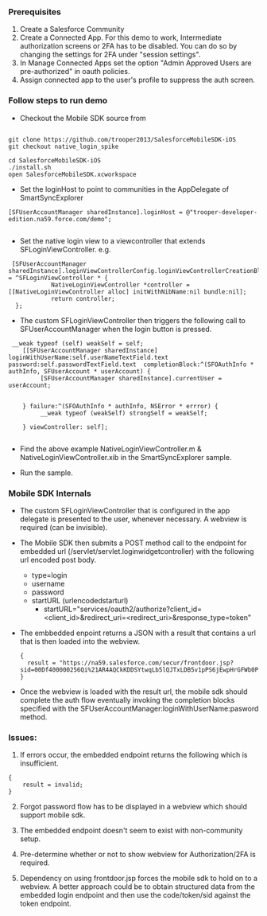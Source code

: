 ### Prerequisites
1. Create a Salesforce Community
2. Create a Connected App. For this demo to work, Intermediate authorization screens or 2FA has to be disabled. You can do so by changing the settings for 2FA under "session settings". 
3. In Manage Connected Apps set the option "Admin Approved Users are pre-authorized" in oauth policies. 
4. Assign connected app to the user's profile to suppress the auth screen. 

### Follow steps to run demo

* Checkout the Mobile SDK source from 
```

git clone https://github.com/trooper2013/SalesforceMobileSDK-iOS
git checkout native_login_spike

cd SalesforceMobileSDK-iOS
./install.sh
open SalesforceMobileSDK.xcworkspace
```

* Set the loginHost to point to communities in the AppDelegate of SmartSyncExplorer

```
[SFUserAccountManager sharedInstance].loginHost = @"trooper-developer-edition.na59.force.com/demo";


```
* Set the native login view to a viewcontroller that extends SFLoginViewController. e.g.

```
 [SFUserAccountManager sharedInstance].loginViewControllerConfig.loginViewControllerCreationBlock = ^SFLoginViewController * {
            NativeLoginViewController *controller = [[NativeLoginViewController alloc] initWithNibName:nil bundle:nil];
            return controller;
  };
```

* The custom SFLoginViewController then triggers the following call to SFUserAccountManager when the login button is pressed.

```
 __weak typeof (self) weakSelf = self;
    [[SFUserAccountManager sharedInstance] loginWithUserName:self.userNameTextField.text password:self.passwordTextField.text  completionBlock:^(SFOAuthInfo * authInfo, SFUserAccount * userAccount) {
         [SFUserAccountManager sharedInstance].currentUser = userAccount;
       
       
    } failure:^(SFOAuthInfo * authInfo, NSError * errror) {
         __weak typeof (weakSelf) strongSelf = weakSelf;
      
    } viewController: self];
    
```

* Find the above example NativeLoginViewController.m & NativeLoginViewController.xib in the SmartSyncExplorer sample. 

* Run the sample. 

###  Mobile SDK Internals

* The custom SFLoginViewController that is configured in the app delegate is presented to the user, whenever necessary. A  webview  is required (can be invisible). 


* The Mobile SDK then submits  a POST method call  to the endpoint for embedded url   (<loginhost>/servlet/servlet.loginwidgetcontroller) with the following url encoded post body.

     * type=login
     * username
     * password
     * startURL (urlencodedstarturl)
       * startURL="services/oauth2/authorize?client_id=<client_id>&redirect_uri=<redirect_uri>&response_type=token"

* The embbedded enpoint returns a JSON with a result that contains a url that is then loaded into the webview.
    ```
    {
      result = "https://na59.salesforce.com/secur/frontdoor.jsp?sid=00Df400000256Qi%21AR4AQCkKDDSYtwqLb5lQJTxLDB5v1pPS6jEwpHrGFWb0PX.fzjRNuNVEW59JEBfBT5qv73q3RoQMgR3SUozNGvjj9rbKgGVK&retURL=https%3A%2F%2Fna59.salesforce.com%2Fservlet%2Fnetworks%2Fsession%2Fcreate%3Furl%3D%252Fdemo%252Fservices%252Foauth2%252Fauthorize%253Fclient_id%253D3MVG9zlTNB8o8BA0hXyea5QTe0bQwSvcHdxbxgB9WtIalxYfhq.qX4E5wbNUoSCQQbqxMg6W0sySQLECB9JUn%2526redirect_uri%253Dtrooper%253A%252F%252Foauth%252Fdone%2526response_type%253Dtoken%26site%3D0DMf4000000gwV7%26inst%3Df4&apv=1&allp=1&untethered=&cshc=4000000TY1z400000256Qi&refURL=https%3A%2F%2Fna59.salesforce.com%2Fsecur%2Ffrontdoor.jsp";
  }

    ```
* Once the webview is loaded with the result url, the mobile sdk should complete the auth flow eventually invoking the completion blocks specified with the SFUserAccountManager:loginWithUserName:pasword method.

### Issues:
1. If errors occur, the embedded endpoint returns the following which is insufficient.
```
{
    result = invalid;
}

```
2. Forgot password flow has to be displayed in a webview which should support mobile sdk.

3. The embedded endpoint doesn't seem to exist with non-community setup. 

4. Pre-determine  whether or not to show webview for Authorization/2FA is required.

5. Dependency on using frontdoor.jsp forces the mobile sdk to hold on to a  webview. A better approach could be to  obtain  structured data from the embedded login endpoint and then use the code/token/sid against the token endpoint.



  
